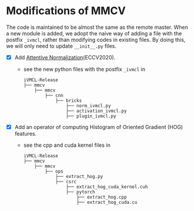# Modifications of MMCV

The code is maintained to be almost the same as the remote master. When a new module is added, we adopt the naive way of adding a file with the postfix `_ivmcl`, rather than modifying codes in existing files. By doing this, we will only need to update `__init__.py` files.

- [x] Add [Attentive Normalization](https://www.ecva.net/papers/eccv_2020/papers_ECCV/papers/123620069.pdf)(ECCV2020).
    - see the new python files with the postfix `_ivmcl` in

        ```
        iVMCL-Release
        ├── mmcv
            ├── mmcv
                ├── cnn
                    ├── bricks
                        ├── norm_ivmcl.py
                        ├── activation_ivmcl.py
                        ├── plugin_ivmcl.py
        ```

- [x] Add an operator of computing Histogram of Oriented Gradient (HOG) features.
    - see the cpp and cuda kernel files in

        ```
        iVMCL-Release
        ├── mmcv
            ├── mmcv
                ├── ops
                    ├── extract_hog.py
                    ├── csrc
                        ├── extract_hog_cuda_kernel.cuh
                        ├── pytorch
                            ├── extract_hog.cpp
                            ├── extract_hog_cuda.cu
        ```

